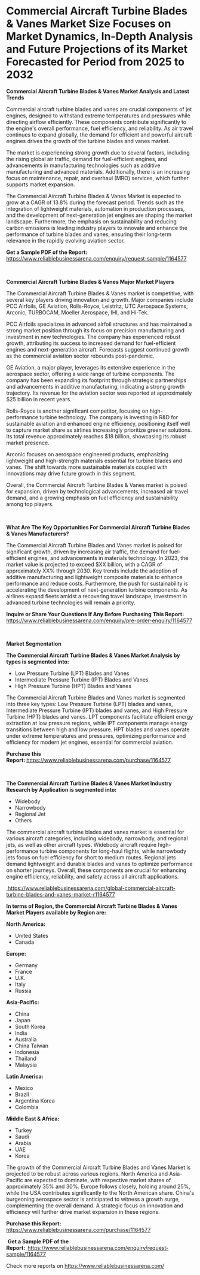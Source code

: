 <p><h1>Commercial Aircraft Turbine Blades & Vanes Market Size Focuses on Market Dynamics, In-Depth Analysis and Future Projections of its Market Forecasted for Period from 2025 to 2032</h1></p><p><strong>Commercial Aircraft Turbine Blades & Vanes Market Analysis and Latest Trends</strong></p>
<p><p>Commercial aircraft turbine blades and vanes are crucial components of jet engines, designed to withstand extreme temperatures and pressures while directing airflow efficiently. These components contribute significantly to the engine's overall performance, fuel efficiency, and reliability. As air travel continues to expand globally, the demand for efficient and powerful aircraft engines drives the growth of the turbine blades and vanes market.</p><p>The market is experiencing strong growth due to several factors, including the rising global air traffic, demand for fuel-efficient engines, and advancements in manufacturing technologies such as additive manufacturing and advanced materials. Additionally, there is an increasing focus on maintenance, repair, and overhaul (MRO) services, which further supports market expansion.</p><p>The Commercial Aircraft Turbine Blades & Vanes Market is expected to grow at a CAGR of 13.8% during the forecast period. Trends such as the integration of lightweight materials, automation in production processes, and the development of next-generation jet engines are shaping the market landscape. Furthermore, the emphasis on sustainability and reducing carbon emissions is leading industry players to innovate and enhance the performance of turbine blades and vanes, ensuring their long-term relevance in the rapidly evolving aviation sector.</p></p>
<p><strong>Get a Sample PDF of the Report:&nbsp;</strong> <a href="https://www.reliablebusinessarena.com/enquiry/request-sample/1164577?utm_campaign=2206&utm_medium=2&utm_source=Github&utm_content=ia&utm_term=30032025&utm_id=commercial-aircraft-turbine-blades-vanes">https://www.reliablebusinessarena.com/enquiry/request-sample/1164577</a></p>
<p>&nbsp;</p>
<p><strong>Commercial Aircraft Turbine Blades & Vanes Major Market Players</strong></p>
<p><p>The Commercial Aircraft Turbine Blades & Vanes market is competitive, with several key players driving innovation and growth. Major companies include PCC Airfoils, GE Aviation, Rolls-Royce, Leistritz, UTC Aerospace Systems, Arconic, TURBOCAM, Moeller Aerospace, IHI, and Hi-Tek.</p><p>PCC Airfoils specializes in advanced airfoil structures and has maintained a strong market position through its focus on precision manufacturing and investment in new technologies. The company has experienced robust growth, attributing its success to increased demand for fuel-efficient engines and next-generation aircraft. Forecasts suggest continued growth as the commercial aviation sector rebounds post-pandemic.</p><p>GE Aviation, a major player, leverages its extensive experience in the aerospace sector, offering a wide range of turbine components. The company has been expanding its footprint through strategic partnerships and advancements in additive manufacturing, indicating a strong growth trajectory. Its revenue for the aviation sector was reported at approximately $25 billion in recent years.</p><p>Rolls-Royce is another significant competitor, focusing on high-performance turbine technology. The company is investing in R&D for sustainable aviation and enhanced engine efficiency, positioning itself well to capture market share as airlines increasingly prioritize greener solutions. Its total revenue approximately reaches $18 billion, showcasing its robust market presence.</p><p>Arconic focuses on aerospace engineered products, emphasizing lightweight and high-strength materials essential for turbine blades and vanes. The shift towards more sustainable materials coupled with innovations may drive future growth in this segment.</p><p>Overall, the Commercial Aircraft Turbine Blades & Vanes market is poised for expansion, driven by technological advancements, increased air travel demand, and a growing emphasis on fuel efficiency and sustainability among top players.</p></p>
<p>&nbsp;</p>
<p><strong>What Are The Key Opportunities For Commercial Aircraft Turbine Blades & Vanes Manufacturers?</strong></p>
<p><p>The Commercial Aircraft Turbine Blades and Vanes market is poised for significant growth, driven by increasing air traffic, the demand for fuel-efficient engines, and advancements in materials technology. In 2023, the market value is projected to exceed $XX billion, with a CAGR of approximately XX% through 2030. Key trends include the adoption of additive manufacturing and lightweight composite materials to enhance performance and reduce costs. Furthermore, the push for sustainability is accelerating the development of next-generation turbine components. As airlines expand fleets amidst a recovering travel landscape, investment in advanced turbine technologies will remain a priority.</p></p>
<p><strong>Inquire or Share Your Questions If Any Before Purchasing This Report:</strong> <a href="https://www.reliablebusinessarena.com/enquiry/pre-order-enquiry/1164577?utm_campaign=2206&utm_medium=2&utm_source=Github&utm_content=ia&utm_term=30032025&utm_id=commercial-aircraft-turbine-blades-vanes">https://www.reliablebusinessarena.com/enquiry/pre-order-enquiry/1164577</a></p>
<p>&nbsp;</p>
<p><strong>Market Segmentation</strong></p>
<p><strong>The Commercial Aircraft Turbine Blades & Vanes Market Analysis by types is segmented into:</strong></p>
<p><ul><li>Low Pressure Turbine (LPT) Blades and Vanes</li><li>Intermediate Pressure Turbine (IPT) Blades and Vanes</li><li>High Pressure Turbine (HPT) Blades and Vanes</li></ul></p>
<p><p>The Commercial Aircraft Turbine Blades and Vanes market is segmented into three key types: Low Pressure Turbine (LPT) blades and vanes, Intermediate Pressure Turbine (IPT) blades and vanes, and High Pressure Turbine (HPT) blades and vanes. LPT components facilitate efficient energy extraction at low pressure regions, while IPT components manage energy transitions between high and low pressure. HPT blades and vanes operate under extreme temperatures and pressures, optimizing performance and efficiency for modern jet engines, essential for commercial aviation.</p></p>
<p><strong>Purchase this Report:&nbsp;</strong><a href="https://www.reliablebusinessarena.com/purchase/1164577?utm_campaign=2206&utm_medium=2&utm_source=Github&utm_content=ia&utm_term=30032025&utm_id=commercial-aircraft-turbine-blades-vanes">https://www.reliablebusinessarena.com/purchase/1164577</a></p>
<p>&nbsp;</p>
<p><strong>The Commercial Aircraft Turbine Blades & Vanes Market Industry Research by Application is segmented into:</strong></p>
<p><ul><li>Widebody</li><li>Narrowbody</li><li>Regional Jet</li><li>Others</li></ul></p>
<p><p>The commercial aircraft turbine blades and vanes market is essential for various aircraft categories, including widebody, narrowbody, and regional jets, as well as other aircraft types. Widebody aircraft require high-performance turbine components for long-haul flights, while narrowbody jets focus on fuel efficiency for short to medium routes. Regional jets demand lightweight and durable blades and vanes to optimize performance on shorter journeys. Overall, these components are crucial for enhancing engine efficiency, reliability, and safety across all aircraft applications.</p></p>
<p><a href="https://www.reliablebusinessarena.com/global-commercial-aircraft-turbine-blades-and-vanes-market-r1164577?utm_campaign=2206&utm_medium=2&utm_source=Github&utm_content=ia&utm_term=30032025&utm_id=commercial-aircraft-turbine-blades-vanes">&nbsp;https://www.reliablebusinessarena.com/global-commercial-aircraft-turbine-blades-and-vanes-market-r1164577</a></p>
<p><strong>In terms of Region, the Commercial Aircraft Turbine Blades & Vanes Market Players available by Region are:</strong></p>
<p>
    <p> <strong> North America: </strong>
        <ul>
            <li>United States</li>
            <li>Canada</li>
        </ul>
        </p> 
    <p> <strong> Europe: </strong>
        <ul>
            <li>Germany</li>
            <li>France</li>
            <li>U.K.</li>
            <li>Italy</li>
            <li>Russia</li>
        </ul>
        </p> 
    <p> <strong> Asia-Pacific: </strong>
        <ul>
            <li>China</li>
            <li>Japan</li>
            <li>South Korea</li>
            <li>India</li>
            <li>Australia</li>
            <li>China Taiwan</li>
            <li>Indonesia</li>
            <li>Thailand</li>
            <li>Malaysia</li>
        </ul>
        </p> 
    <p> <strong> Latin America: </strong>
        <ul>
            <li>Mexico</li>
            <li>Brazil</li>
            <li>Argentina Korea</li>
            <li>Colombia</li>
        </ul>
        </p> 
    <p> <strong> Middle East & Africa: </strong>
        <ul>
            <li>Turkey</li>
            <li>Saudi</li>
            <li>Arabia</li>
            <li>UAE</li>
            <li>Korea</li>
        </ul>
    </p>
    </p>
<p><p>The growth of the Commercial Aircraft Turbine Blades and Vanes Market is projected to be robust across various regions. North America and Asia-Pacific are expected to dominate, with respective market shares of approximately 35% and 30%. Europe follows closely, holding around 25%, while the USA contributes significantly to the North American share. China's burgeoning aerospace sector is anticipated to witness a growth surge, complementing the overall demand. A strategic focus on innovation and efficiency will further drive market expansion in these regions.</p></p>
<p><strong>Purchase this Report: </strong><a href="https://www.reliablebusinessarena.com/purchase/1164577?utm_campaign=2206&utm_medium=2&utm_source=Github&utm_content=ia&utm_term=30032025&utm_id=commercial-aircraft-turbine-blades-vanes">https://www.reliablebusinessarena.com/purchase/1164577</a></p>
<p>&nbsp;<strong>Get a Sample PDF of the Report:&nbsp;&nbsp;</strong><a href="https://www.reliablebusinessarena.com/enquiry/request-sample/1164577?utm_campaign=2206&utm_medium=2&utm_source=Github&utm_content=ia&utm_term=30032025&utm_id=commercial-aircraft-turbine-blades-vanes">https://www.reliablebusinessarena.com/enquiry/request-sample/1164577</a></p>
<p><strong></strong></p>
<p>Check more reports on <a href="https://www.reliablebusinessarena.com/?utm_campaign=2206&utm_medium=2&utm_source=Github&utm_content=ia&utm_term=30032025&utm_id=commercial-aircraft-turbine-blades-vanes">https://www.reliablebusinessarena.com/</a></p>
